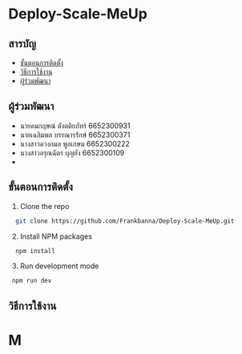 # Deploy-Scale-MeUp



## สารบัญ
 - [ขั้นตอนการติดตั้ง](#%E0%B8%82%E0%B8%B1%E0%B9%89%E0%B8%99%E0%B8%95%E0%B8%AD%E0%B8%99%E0%B8%81%E0%B8%B2%E0%B8%A3%E0%B8%95%E0%B8%B4%E0%B8%94%E0%B8%95%E0%B8%B1%E0%B9%89%E0%B8%87) 
 - [วิธีการใช้งาน](#%E0%B8%A7%E0%B8%B4%E0%B8%98%E0%B8%B5%E0%B8%81%E0%B8%B2%E0%B8%A3%E0%B9%83%E0%B8%8A%E0%B9%89%E0%B8%87%E0%B8%B2%E0%B8%99)
 - [ผู้ร่วมพัฒนา](#%E0%B8%9C%E0%B8%B9%E0%B9%89%E0%B8%A3%E0%B9%88%E0%B8%A7%E0%B8%A1%E0%B8%9E%E0%B8%B1%E0%B8%92%E0%B8%99%E0%B8%B2)


## ผู้ร่วมพัฒนา

 - นายคมกฤษณ์   ตังตติยภัทร์  6652300931
 - นายเฉลิมพล     บรรณารรักษ์ 6652300371
 - นางสาวดวงกมล   พูลเกษม 6652300222
 - นางสาวอรุณฉัตร  บุญยัง 6652300109
 - 
## ขั้นตอนการติดตั้ง 
1.  Clone the repo
```bash
  git clone https://github.com/Frankbanna/Deploy-Scale-MeUp.git
```
2.  Install NPM packages
    
  ```bash
    npm install
```
3. Run development mode
    
  ```bash
   npm run dev 
```



## วิธีการใช้งาน


# M

